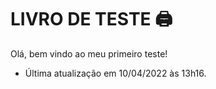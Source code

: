 # LIVRO DE TESTE :printer:

Olá, bem vindo ao meu primeiro teste!

- Última atualização em 10/04/2022 às 13h16.
